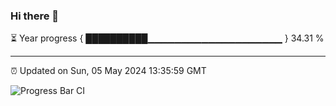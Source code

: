 ### Hi there 👋

⏳ Year progress { ██████████▁▁▁▁▁▁▁▁▁▁▁▁▁▁▁▁▁▁▁▁ } 34.31 %

---

⏰ Updated on Sun, 05 May 2024 13:35:59 GMT

![Progress Bar CI](https://github.com/IshwaranRudhara/GIT-ACTION/workflows/Progress%20Bar%20CI/badge.svg)
